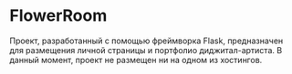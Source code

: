 # FlowerRoom
Проект, разработанный с помощью фреймворка Flask, предназначен для размещения личной страницы и портфолио диджитал-артиста.
В данный момент, проект не размещен ни на одном из хостингов.
